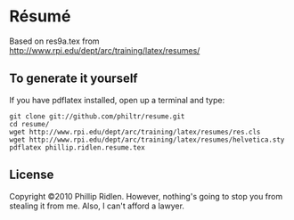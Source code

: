 # Résumé

Based on res9a.tex from http://www.rpi.edu/dept/arc/training/latex/resumes/

## To generate it yourself

If you have pdflatex installed, open up a terminal and type:

	git clone git://github.com/philtr/resume.git
	cd resume/
	wget http://www.rpi.edu/dept/arc/training/latex/resumes/res.cls
	wget http://www.rpi.edu/dept/arc/training/latex/resumes/helvetica.sty
	pdflatex phillip.ridlen.resume.tex
  
## License

Copyright &copy;2010 Phillip Ridlen. However, nothing's going to stop you from 
stealing it from me. Also, I can't afford a lawyer.